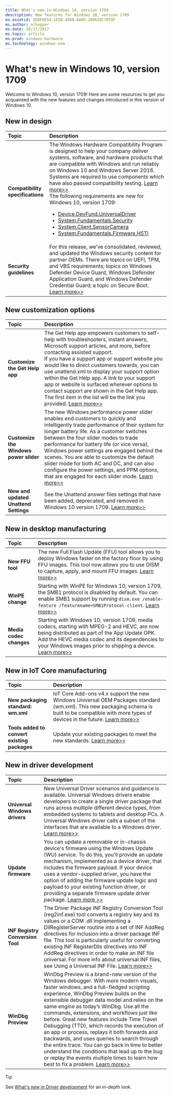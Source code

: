 ```yaml
---
title: What's new in Windows 10, version 1709
description: New features for Windows 10, version 1709
ms.assetid: 1E8F0E54-1E5B-495B-848D-260620C7DF4F
ms.author: alhopper
ms.date: 10/17/2017
ms.topic: article
ms.prod: windows-hardware
ms.technology: windows-oem
---
```

# What's new in Windows 10, version 1709

Welcome to Windows 10, version 1709! Here are some resources to get you acquainted with the new features and changes introduced in this version of Windows 10.

## New in design

| Topic                                      | Description                                                                                             |
|:-------------------------------------------|:--------------------------------------------------------------------------------------------------------|
| **Compatibility specifications** | The Windows Hardware Compatibility Program is designed to help your company deliver systems, software, and hardware products that are compatible with Windows and run reliably on Windows 10 and Windows Server 2016. Systems are required to use components which have also passed compatibility testing. [Learn more>>](https://docs.microsoft.com/en-us/windows-hardware/design/compatibility/1709)<br/> The following requirements are new for Windows 10, version 1709: <br/><ul><li>[Device.DevFund.UniversalDriver](https://docs.microsoft.com/en-us/windows-hardware/design/compatibility/1709/device-devfund#Device.DevFund.UniversalDriver)</li><li>  [System.Fundamentals.Security](https://docs.microsoft.com/en-us/windows-hardware/design/compatibility/1709/systems#systemfundamentalssecurity)</li><li>[System.Client.SensorCamera](https://docs.microsoft.com/en-us/windows-hardware/design/compatibility/1709/systems#systemclientsensorcamera)</li><li>[System.Fundamentals.Firmware.HSTI](https://docs.microsoft.com/en-us/windows-hardware/design/compatibility/1709/systems#systemfundamentalsfirmware)</li></ul> |
| **Security guidelines** | For this release, we’ve consolidated, reviewed, and updated the Windows security content for partner OEMs. There are topics on UEFI, TPM, and VBS requirements; topics on Windows Defender Device Guard, Windows Defender Application Guard, and Windows Defender Credential Guard; a topic on Secure Boot. [Learn more>>](https://docs.microsoft.com/en-us/windows-hardware/design/device-experiences/oem-security-considerations) |

## New customization options

| Topic                                      | Description                                                                                             |
|:-------------------------------------------|:--------------------------------------------------------------------------------------------------------|
| **Customize the Get Help app**             | The Get Help app empowers customers to self-help with troubleshooters, instant answers, Microsoft support articles, and more, before contacting assisted support.<br/> If you have a support app or support website you would like to direct customers towards, you can use unattend.xml to display your support option within the Get Help app. A link to your support app or website is surfaced wherever options to contact support are shown in the Get Help app. The first item in the list will be the link you provided. [Learn more>>](https://docs.microsoft.com/en-us/windows-hardware/customize/desktop/customize-get-help-app) |
| **Customize the Windows power slider**     | The new Windows performance power slider enables end customers to quickly and intelligently trade performance of their system for longer battery life. As a customer switches between the four slider modes to trade performance for battery life (or vice versa), Windows power settings are engaged behind the scenes. You are able to customize the default slider mode for both AC and DC, and can also configure the power settings, and PPM options, that are engaged for each slider mode. [Learn more>>](https://docs.microsoft.com/en-us/windows-hardware/customize/desktop/customize-power-slider) |
| **New and updated Unattend Settings**      | See the Unattend answer files settings that have been added, deprecated, and removed in Windows 10 version 1709. [Learn more>>](https://docs.microsoft.com/en-us/windows-hardware/customize/desktop/unattend/changed-answer-file-settings-for-windows-10-build-1709) |

## New in desktop manufacturing

| Topic                                      | Description                                                                                             |
|:-------------------------------------------|:--------------------------------------------------------------------------------------------------------|
| **New FFU tool**         | The new Full Flash Update (FFU) tool allows you to deploy Windows faster on the factory floor by using FFU images. This tool now allows you to use DISM to capture, apply, and mount FFU images. [Learn more>>](https://docs.microsoft.com/en-us/windows-hardware/manufacture/desktop/deploy-windows-using-full-flash-update--ffu)                                    |
| **WinPE change**         | Starting with WinPE for Windows 10, version 1709, the SMB1 protocol is disabled by default. You can enable SMB1 support by running `dism.exe /enable-feature /featurename=SMB1Protocol-client`. [Learn more>>](https://docs.microsoft.com/windows-hardware/manufacture/desktop/winpe-network-drivers-initializing-and-adding-drivers)                                |
| **Media codec changes**  | Starting with Windows 10, version 1709, media codecs, starting with MPEG-2 and HEVC, are now being distributed as part of the App Update OPK. Add the HEVC media codec and its dependencies to your Windows images prior to shipping a device. [Learn more>>](https://docs.microsoft.com/en-us/windows-hardware/manufacture/desktop/add-universal-apps-sxs#step-3-add-the-hevc-codec)                               |

## New in IoT Core manufacturing

| Topic                                      | Description                                                                                             |
|:-------------------------------------------|:--------------------------------------------------------------------------------------------------------|
| **New packaging standard: wm.xml**         | IoT Core Add-ons v4.x support the new Windows Universal OEM Packages standard (wm.xml). This new packaging schema is built to be compatible with more types of devices in the future. [Learn more>>](https://docs.microsoft.com/en-us/windows-hardware/manufacture/iot/create-packages)                                    |
| **Tools added to convert existing packages**   | Update your existing packages to meet the new standards. [Learn more>>](https://docs.microsoft.com/en-us/windows-hardware/manufacture/iot/create-packages#convert_packages)                   |

## New in driver development

| Topic                                      | Description                                                                                             |
|:-------------------------------------------|:--------------------------------------------------------------------------------------------------------|
| **Universal Windows drivers** | New Universal Driver scenarios and guidance is available. Universal Windows drivers enable developers to create a single driver package that runs across multiple different device types, from embedded systems to tablets and desktop PCs. A Universal Windows driver calls a subset of the interfaces that are available to a Windows driver. [Learn more>>](https://docs.microsoft.com/en-us/windows-hardware/drivers/develop/getting-started-with-universal-drivers) |
| **Update firmware**   | You can update a removable or in-chassis device's firmware using the Windows Update (WU) service. To do this, you'll provide an update mechanism, implemented as a device driver, that includes the firmware payload. If your device uses a vendor-supplied driver, you have the option of adding the firmware update logic and payload to your existing function driver, or providing a separate firmware update driver package. [Learn more >>](https://docs.microsoft.com/en-us/windows-hardware/drivers/install/updating-device-firmware-using-windows-update) |
| **INF Registry Conversion Tool** | The Driver Package INF Registry Conversion Tool (reg2inf.exe) tool converts a registry key and its values or a COM .dll implementing a DllRegisterServer routine into a set of INF AddReg directives for inclusion into a driver package INF file. This tool is particularly useful for converting existing INF RegisterDlls directives into INF AddReg directives in order to make an INF file universal. For more info about universal INF files, see Using a Universal INF File. [Learn more>>](https://docs.microsoft.com/en-us/windows-hardware/drivers/devtest/reg2inf) |
| **WinDbg Preview**         | WinDbg Preview is a brand-new version of the Windows debugger. With more modern visuals, faster windows, and a full-fledged scripting experience, WinDbg Preview builds on the extensible debugger data model and relies on the same engine as today’s WinDbg. Use all the commands, extensions, and workflows just like before. Great new features include Time Travel Debugging (TTD), which records the execution of an app or process, replays it both forwards and backwards, and uses queries to search through the entire trace. You can go back in time to better understand the conditions that lead up to the bug or replay the events multiple times to learn how best to fix a problem. [Learn more>>](https://docs.microsoft.com/en-us/windows-hardware/drivers/debugger/debugging-using-windbg-preview) |

> [!Tip]
> See [What's new in Driver development](https://docs.microsoft.com/en-us/windows-hardware/drivers/what-s-new-in-driver-development) for an in-depth look.